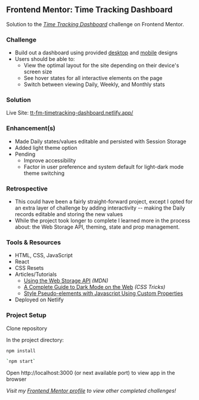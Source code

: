 ## Frontend Mentor: Time Tracking Dashboard

Solution to the _[Time Tracking Dashboard](https://www.frontendmentor.io/challenges/time-tracking-dashboard-UIQ7167Jw/hub)_ challenge on Frontend Mentor.

### Challenge

- Build out a dashboard using provided [desktop](/archive/fem-assets/design/desktop-design.jpg) and [mobile](/archive/fem-assets/design/mobile-design.jpg) designs
- Users should be able to:
  - View the optimal layout for the site depending on their device's screen size
  - See hover states for all interactive elements on the page
  - Switch between viewing Daily, Weekly, and Monthly stats

### Solution

Live Site: [tt-fm-timetracking-dashboard.netlify.app/](https://tt-fm-timetracking-dashboard.netlify.app/)

### Enhancement(s)

- Made Daily states/values editable and persisted with Session Storage
- Added light theme option
- Pending
  - Improve accessibility
  - Factor in user preference and system default for light-dark mode theme switching

### Retrospective

- This could have been a fairly straight-forward project, except I opted for an extra layer of challenge by adding interactivity -- making the Daily records editable and storing the new values
- While the project took longer to complete I learned more in the process about: the Web Storage API, theming, state and prop management.

### Tools & Resources

- HTML, CSS, JavaScript
- React
- CSS Resets
- Articles/Tutorials
  - [Using the Web Storage API](https://developer.mozilla.org/en-US/docs/Web/API/Web_Storage_API/Using_the_Web_Storage_API#feature-detecting_localstorage) _(MDN)_
  - [A Complete Guide to Dark Mode on the Web](https://css-tricks.com/a-complete-guide-to-dark-mode-on-the-web/#aa-using-custom-properties) _(CSS Tricks)_
  - [Style Pseudo-elements with Javascript Using Custom Properties](https://css-irl.info/quick-tip-style-pseudo-elements-with-javascript-using-custom-properties/)
- Deployed on Netlify

### Project Setup

Clone repository

In the project directory:

```sh
npm install
```

```sh
`npm start`
```

Open http://localhost:3000 (or next available port) to view app in the browser

_Visit my [Frontend Mentor profile](https://www.frontendmentor.io/profile/tinuola) to view other completed challenges!_
